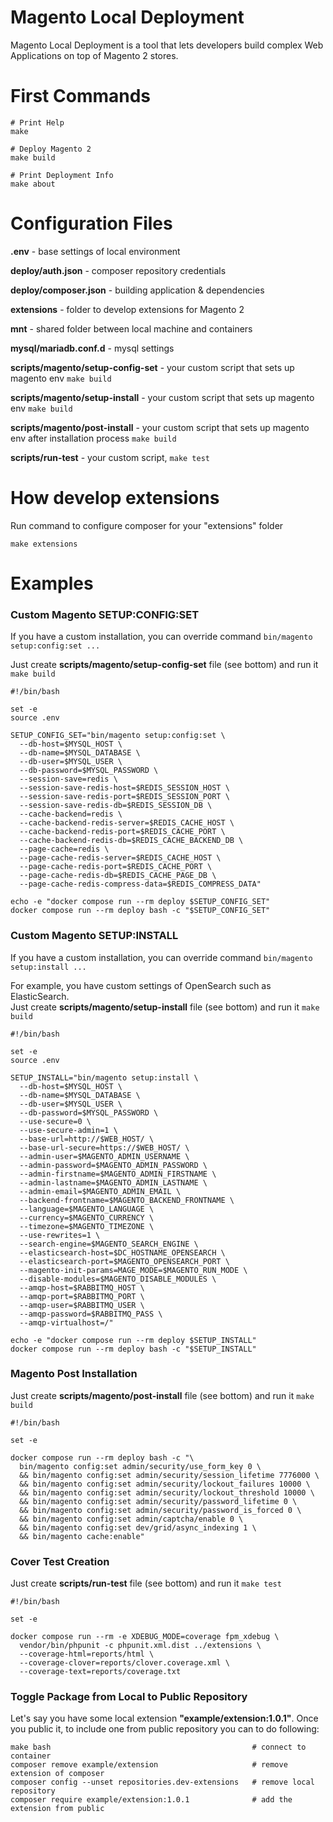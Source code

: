 # Magento Local Deployment

Magento Local Deployment is a tool that lets developers build complex Web Applications on top of Magento 2 stores.

# First Commands

```shell
# Print Help
make
```

```shell
# Deploy Magento 2
make build
```

```shell
# Print Deployment Info
make about
```

# Configuration Files

**.env** - base settings of local environment

**deploy/auth.json** - composer repository credentials

**deploy/composer.json** - building application & dependencies

**extensions** - folder to develop extensions for Magento 2

**mnt** - shared folder between local machine and containers

**mysql/mariadb.conf.d** - mysql settings

**scripts/magento/setup-config-set** - your custom script that sets up magento env ```make build```

**scripts/magento/setup-install** - your custom script that sets up magento env ```make build```

**scripts/magento/post-install** - your custom script that sets up magento env after installation process ```make build```

**scripts/run-test** - your custom script, ```make test```

# How develop extensions

Run command to configure composer for your "extensions" folder
```shell
make extensions
```

# Examples

### Custom Magento SETUP:CONFIG:SET

If you have a custom installation, you can override command ```bin/magento setup:config:set ...```

Just create **scripts/magento/setup-config-set** file (see bottom) and run it ```make build```

```shell
#!/bin/bash

set -e
source .env

SETUP_CONFIG_SET="bin/magento setup:config:set \
  --db-host=$MYSQL_HOST \
  --db-name=$MYSQL_DATABASE \
  --db-user=$MYSQL_USER \
  --db-password=$MYSQL_PASSWORD \
  --session-save=redis \
  --session-save-redis-host=$REDIS_SESSION_HOST \
  --session-save-redis-port=$REDIS_SESSION_PORT \
  --session-save-redis-db=$REDIS_SESSION_DB \
  --cache-backend=redis \
  --cache-backend-redis-server=$REDIS_CACHE_HOST \
  --cache-backend-redis-port=$REDIS_CACHE_PORT \
  --cache-backend-redis-db=$REDIS_CACHE_BACKEND_DB \
  --page-cache=redis \
  --page-cache-redis-server=$REDIS_CACHE_HOST \
  --page-cache-redis-port=$REDIS_CACHE_PORT \
  --page-cache-redis-db=$REDIS_CACHE_PAGE_DB \
  --page-cache-redis-compress-data=$REDIS_COMPRESS_DATA"
    
echo -e "docker compose run --rm deploy $SETUP_CONFIG_SET"
docker compose run --rm deploy bash -c "$SETUP_CONFIG_SET"
```

### Custom Magento SETUP:INSTALL

If you have a custom installation, you can override command ```bin/magento setup:install ...```

For example, you have custom settings of OpenSearch such as ElasticSearch.<br>
Just create **scripts/magento/setup-install** file (see bottom) and run it ```make build```

```shell
#!/bin/bash

set -e
source .env

SETUP_INSTALL="bin/magento setup:install \
  --db-host=$MYSQL_HOST \
  --db-name=$MYSQL_DATABASE \
  --db-user=$MYSQL_USER \
  --db-password=$MYSQL_PASSWORD \
  --use-secure=0 \
  --use-secure-admin=1 \
  --base-url=http://$WEB_HOST/ \
  --base-url-secure=https://$WEB_HOST/ \
  --admin-user=$MAGENTO_ADMIN_USERNAME \
  --admin-password=$MAGENTO_ADMIN_PASSWORD \
  --admin-firstname=$MAGENTO_ADMIN_FIRSTNAME \
  --admin-lastname=$MAGENTO_ADMIN_LASTNAME \
  --admin-email=$MAGENTO_ADMIN_EMAIL \
  --backend-frontname=$MAGENTO_BACKEND_FRONTNAME \
  --language=$MAGENTO_LANGUAGE \
  --currency=$MAGENTO_CURRENCY \
  --timezone=$MAGENTO_TIMEZONE \
  --use-rewrites=1 \
  --search-engine=$MAGENTO_SEARCH_ENGINE \
  --elasticsearch-host=$DC_HOSTNAME_OPENSEARCH \
  --elasticsearch-port=$MAGENTO_OPENSEARCH_PORT \
  --magento-init-params=MAGE_MODE=$MAGENTO_RUN_MODE \
  --disable-modules=$MAGENTO_DISABLE_MODULES \
  --amqp-host=$RABBITMQ_HOST \
  --amqp-port=$RABBITMQ_PORT \
  --amqp-user=$RABBITMQ_USER \
  --amqp-password=$RABBITMQ_PASS \
  --amqp-virtualhost=/"

echo -e "docker compose run --rm deploy $SETUP_INSTALL"
docker compose run --rm deploy bash -c "$SETUP_INSTALL"
```

### Magento Post Installation

Just create **scripts/magento/post-install** file (see bottom) and run it ```make build```

```shell
#!/bin/bash

set -e

docker compose run --rm deploy bash -c "\
  bin/magento config:set admin/security/use_form_key 0 \
  && bin/magento config:set admin/security/session_lifetime 7776000 \
  && bin/magento config:set admin/security/lockout_failures 10000 \
  && bin/magento config:set admin/security/lockout_threshold 10000 \
  && bin/magento config:set admin/security/password_lifetime 0 \
  && bin/magento config:set admin/security/password_is_forced 0 \
  && bin/magento config:set admin/captcha/enable 0 \
  && bin/magento config:set dev/grid/async_indexing 1 \
  && bin/magento cache:enable"
```

### Cover Test Creation

Just create **scripts/run-test** file (see bottom) and run it ```make test```

```shell
#!/bin/bash

set -e

docker compose run --rm -e XDEBUG_MODE=coverage fpm_xdebug \
  vendor/bin/phpunit -c phpunit.xml.dist ../extensions \
  --coverage-html=reports/html \
  --coverage-clover=reports/clover.coverage.xml \
  --coverage-text=reports/coverage.txt
```

### Toggle Package from Local to Public Repository

Let's say you have some local extension **"example/extension:1.0.1"**. Once you public it, to include one from public repository you can to do following:

```shell
make bash                                             # connect to container
composer remove example/extension                     # remove extension of composer
composer config --unset repositories.dev-extensions   # remove local repository
composer require example/extension:1.0.1              # add the extension from public
```
